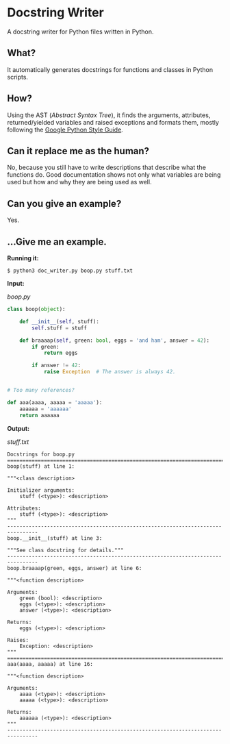 # Docstring Writer
A docstring writer for Python files written in Python.

## What?
It automatically generates docstrings for functions and classes in Python
scripts.

## How?
Using the AST (*Abstract Syntax Tree*), it finds the arguments, attributes,
returned/yielded variables and raised exceptions and formats them, mostly
following the
[Google Python Style Guide](https://google.github.io/styleguide/pyguide.html).

## Can it replace me as the human?
No, because you still have to write descriptions that describe what the
functions do. Good documentation shows not only what variables are being used
but how and why they are being used as well.

## Can you give an example?
Yes.

## ...Give me an example.
**Running it:**

```
$ python3 doc_writer.py boop.py stuff.txt
```

**Input:**

*boop.py*
```python
class boop(object):

    def __init__(self, stuff):
        self.stuff = stuff

    def braaaap(self, green: bool, eggs = 'and ham', answer = 42):
        if green:
            return eggs

        if answer != 42:
            raise Exception  # The answer is always 42.


# Too many references?

def aaa(aaaa, aaaaa = 'aaaaa'):
    aaaaaa = 'aaaaaa'
    return aaaaaa
```

**Output:**

*stuff.txt*
```
Docstrings for boop.py
================================================================================
boop(stuff) at line 1:

"""<class description>

Initializer arguments:
    stuff (<type>): <description>

Attributes:
    stuff (<type>): <description>
"""
--------------------------------------------------------------------------------
boop.__init__(stuff) at line 3:

"""See class docstring for details."""
--------------------------------------------------------------------------------
boop.braaaap(green, eggs, answer) at line 6:

"""<function description>

Arguments:
    green (bool): <description>
    eggs (<type>): <description>
    answer (<type>): <description>

Returns:
    eggs (<type>): <description>

Raises:
    Exception: <description>
"""
================================================================================
aaa(aaaa, aaaaa) at line 16:

"""<function description>

Arguments:
    aaaa (<type>): <description>
    aaaaa (<type>): <description>

Returns:
    aaaaaa (<type>): <description>
"""
--------------------------------------------------------------------------------
```
